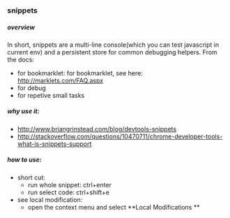 ### snippets

##### overview
In short, snippets are a multi-line console(which you can test javascript in current env) and a persistent store for common debugging helpers. From the docs:
* for bookmarklet: for bookmarklet, see here: http://marklets.com/FAQ.aspx
* for debug
* for repetive small tasks

##### why use it: 
* http://www.briangrinstead.com/blog/devtools-snippets
* http://stackoverflow.com/questions/10470711/chrome-developer-tools-what-is-snippets-support
  
  
##### how to use:
* short cut:
  * run whole snippet: ctrl+enter
  * run select code: ctrl+shift+e
* see local modification:
  * open the context menu and select **Local Modifications  **
